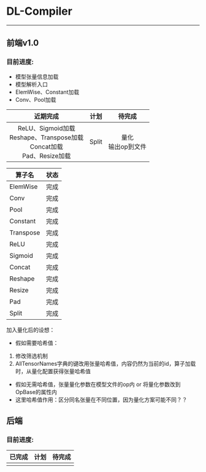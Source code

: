 # DL-Compiler
---
## 前端v1.0
### 目前进度:

- 模型张量信息加载
-  模型解析入口
- ElemWise、Constant加载
- Conv、Pool加载

|                                 近期完成                                 |  计划   |      待完成       |
|:--------------------------------------------------------------------:|:-----:|:--------------:|
| ReLU、Sigmoid加载<br/>Reshape、Transpose加载<br/>Concat加载<br/>Pad、Resize加载 | Split | 量化<br/>输出op到文件 |

| 算子名       | 状态 |
|-----------|----|
| ElemWise  | 完成 |
| Conv      | 完成 |
| Pool      | 完成 |
| Constant  | 完成 |
| Transpose | 完成 |
| ReLU      | 完成 |
| Sigmoid   | 完成 |
| Concat    | 完成 |
| Reshape   | 完成 |
| Resize    | 完成 |
| Pad       | 完成 |
| Split     | 完成 |

加入量化后的设想：
- 假如需要哈希值：
1. 修改筛选机制
2. AllTensorNames字典的键改用张量哈希值，内容仍然为当前的id，算子加载时，从量化配置获得张量哈希值
- 假如无需哈希值，张量量化参数在模型文件的op内 or 将量化参数改到OpBase的属性内
- 这里哈希值作用：区分同名张量在不同位置，因为量化方案可能不同？？


## 后端
### 目前进度:
|  已完成  |  计划  |  待完成  |
|:-----:|:----:|:-----:|
|       |      |       |